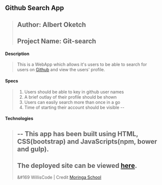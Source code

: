 ## Github Search App
>Author: Albert Oketch
> --
>Project Name: Git-search
> --

#### Description
>This is a WebApp which allows it's users to be able to search for users on [Github](https://github.com/) and view the users' profile.

#### Specs
>1. Users should be able to key in github user names
>2. A brief outlay of their profile should be shown
>3. Users can easily search more than once in a go
>4. Time of starting their account should be visible
> --
#### Technologies
> --
>This app has been built using HTML, CSS(bootstrap) and JavaScripts(npm, bower and gulp).
> --
>The deployed site can be viewed [here](http://submariner-tubing-73212.netlify.com/).
> --
>&#169 WillisCode | Credit [Moringa School](http://moringaschool.com/)
